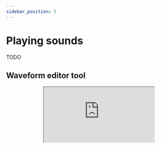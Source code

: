 ```yaml
---
sidebar_position: 5
---
```


# Playing sounds

TODO

## Waveform editor tool

<div align="center"><iframe src="https://emulator.rives.io/#simple=true&cartridge=cartridges/waveform.sqfs" allowFullScreen className="rivemu-frame"></iframe></div>
